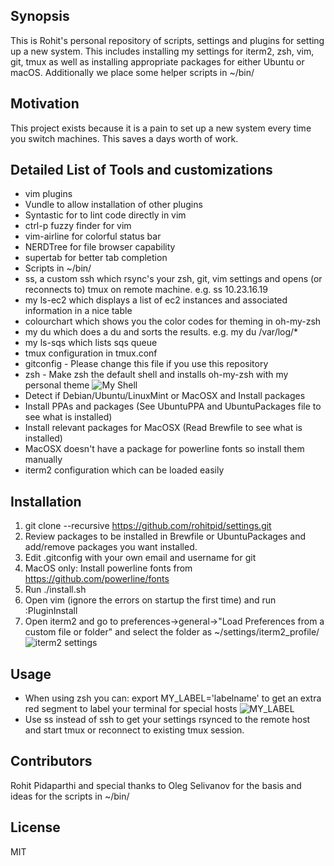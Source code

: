 ## Synopsis

This is Rohit's personal repository of scripts, settings and plugins for setting up a new system. This includes installing my settings for iterm2, zsh, vim, git, tmux as well as installing appropriate packages for either Ubuntu or macOS. Additionally we place some helper scripts in ~/bin/

## Motivation

This project exists because it is a pain to set up a new system every time you switch machines. This saves a days worth of work.

## Detailed List of Tools and customizations

+ vim plugins
 + Vundle to allow installation of other plugins
 + Syntastic for to lint code directly in vim
 + ctrl-p fuzzy finder for vim
 + vim-airline for colorful status bar
 + NERDTree for file browser capability
 + supertab for better tab completion
+ Scripts in ~/bin/
 + ss, a custom ssh which rsync's your zsh, git, vim settings and opens (or reconnects to) tmux on remote machine. e.g. ss 10.23.16.19
 + my ls-ec2 which displays a list of ec2 instances and associated information in a nice table
 + colourchart which shows you the color codes for theming in oh-my-zsh
 + my du which does a du and sorts the results. e.g. my du /var/log/\*
 + my ls-sqs which lists sqs queue
+ tmux configuration in tmux.conf
+ gitconfig - Please change this file if you use this repository
+ zsh - Make zsh the default shell and installs oh-my-zsh with my personal theme
![My Shell](https://raw.githubusercontent.com/rohitpid/settings/master/images/overview.png)
+ Detect if Debian/Ubuntu/LinuxMint or MacOSX and Install packages
 + Install PPAs and packages (See UbuntuPPA and UbuntuPackages file to see what is installed)
 + Install relevant packages for MacOSX (Read Brewfile to see what is installed)
 + MacOSX doesn't have a package for powerline fonts so install them manually
+ iterm2 configuration which can be loaded easily

## Installation

1. git clone --recursive https://github.com/rohitpid/settings.git
2. Review packages to be installed in Brewfile or UbuntuPackages and add/remove packages you want installed.
3. Edit .gitconfig with your own email and username for git
4. MacOS only: Install powerline fonts from https://github.com/powerline/fonts
5. Run ./install.sh
6. Open vim (ignore the errors on startup the first time) and run :PluginInstall
7. Open iterm2 and go to preferences->general->"Load Preferences from a custom file or folder" and select the folder as ~/settings/iterm2_profile/
![iterm2 settings](https://raw.githubusercontent.com/rohitpid/settings/master/images/iterm2.png)

## Usage

+ When using zsh you can: export MY_LABEL='labelname' to get an extra red segment to label your terminal for special hosts
![MY_LABEL](https://raw.githubusercontent.com/rohitpid/settings/master/images/label.png)
+ Use ss <ip> instead of ssh to get your settings rsynced to the remote host and start tmux or reconnect to existing tmux session.

## Contributors

Rohit Pidaparthi and special thanks to Oleg Selivanov for the basis and ideas for the scripts in ~/bin/

## License

MIT
